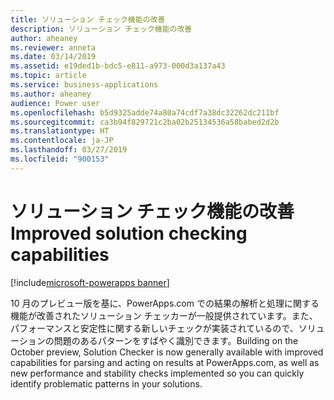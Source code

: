 ```yaml
---
title: ソリューション チェック機能の改善
description: ソリューション チェック機能の改善
author: aheaney
ms.reviewer: anneta
ms.date: 03/14/2019
ms.assetid: e19ded1b-bdc5-e811-a973-000d3a137a43
ms.topic: article
ms.service: business-applications
ms.author: aheaney
audience: Power user
ms.openlocfilehash: b5d9325adde74a80a74cdf7a38dc32262dc211bf
ms.sourcegitcommit: ca3b94f829721c2ba02b25134536a58babed2d2b
ms.translationtype: HT
ms.contentlocale: ja-JP
ms.lasthandoff: 03/27/2019
ms.locfileid: "900153"
---
```

# <a name="improved-solution-checking-capabilities"></a><span data-ttu-id="dba56-103">ソリューション チェック機能の改善</span><span class="sxs-lookup"><span data-stu-id="dba56-103">Improved solution checking capabilities</span></span>


[!include[microsoft-powerapps banner](../includes/microsoft-powerapps.md)]

<span data-ttu-id="dba56-104">10 月のプレビュー版を基に、PowerApps.com での結果の解析と処理に関する機能が改善されたソリューション チェッカーが一般提供されています。また、パフォーマンスと安定性に関する新しいチェックが実装されているので、ソリューションの問題のあるパターンをすばやく識別できます。</span><span class="sxs-lookup"><span data-stu-id="dba56-104">Building on the October preview, Solution Checker is now generally available with improved capabilities for parsing and acting on results at PowerApps.com, as well as new performance and stability checks implemented so you can quickly identify problematic patterns in your solutions.</span></span>

